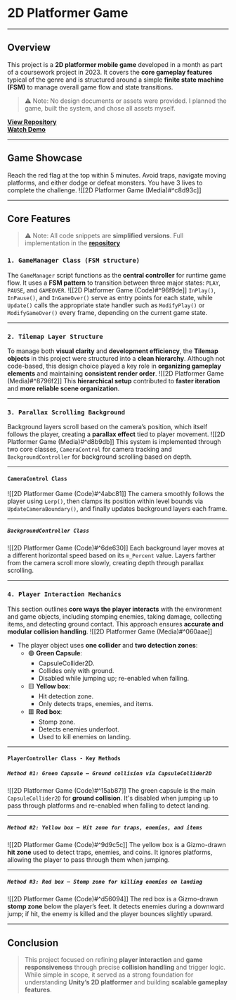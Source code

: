 # **2D Platformer Game**
---
## **Overview**
This project is a **2D platformer mobile game** developed in a month as part of a coursework project in 2023. It covers the **core gameplay features** typical of the genre and is structured around a simple **finite state machine (FSM)** to manage overall game flow and state transitions.

> ⚠️ Note: No design documents or assets were provided. I planned the game, built the system, and chose all assets myself.

[**View Repository**](https://github.com/Woo95/Unity_Mobile_Game_Woo)<br/>[**Watch Demo**](https://youtu.be/klfbza0nP0Q)

---
## **Game Showcase**
Reach the red flag at the top within 5 minutes. Avoid traps, navigate moving platforms, and either dodge or defeat monsters. You have 3 lives to complete the challenge.
![[2D Platformer Game (Media)#^c8d93c]]

---
## **Core Features**
> ⚠️ Note: All code snippets are **simplified versions**. Full implementation in the [**repository**](https://github.com/Woo95/Unity_Mobile_Game_Woo)
### `1. GameManager Class (FSM structure)`
The `GameManager` script functions as the **central controller** for runtime game flow. It uses a **FSM pattern** to transition between three major states: `PLAY`, `PAUSE`, and `GAMEOVER`.
![[2D Platformer Game (Code)#^96f9de]]
`InPlay()`, `InPause()`, and `InGameOver()` serve as entry points for each state, while `Update()` calls the appropriate state handler such as `ModifyPlay()` or `ModifyGameOver()` every frame, depending on the current game state.

---
### `2. Tilemap Layer Structure`
To manage both **visual clarity** and **development efficiency**, the **Tilemap objects** in this project were structured into a **clean hierarchy**. Although not code-based, this design choice played a key role in **organizing gameplay elements** and maintaining **consistent render order**.
![[2D Platformer Game (Media)#^8796f2]]
This **hierarchical setup** contributed to **faster iteration** and **more reliable scene organization**.

---
### `3. Parallax Scrolling Background`
Background layers scroll based on the camera’s position, which itself follows the player, creating a **parallax effect** tied to player movement.
![[2D Platformer Game (Media)#^d8b9db]]
This system is implemented through two core classes, `CameraControl` for camera tracking and `BackgroundController` for background scrolling based on depth.

---
#### `CameraControl Class`
![[2D Platformer Game (Code)#^4abc81]]
The camera smoothly follows the player using `Lerp()`, then clamps its position within level bounds via `UpdateCameraBoundary()`, and finally updates background layers each frame.

---
##### `BackgroundController Class`
![[2D Platformer Game (Code)#^6de630]]
Each background layer moves at a different horizontal speed based on its `m_Percent` value. Layers farther from the camera scroll more slowly, creating depth through parallax scrolling.

---
### `4. Player Interaction Mechanics`
This section outlines **core ways the player interacts** with the environment and game objects, including stomping enemies, taking damage, collecting items, and detecting ground contact. This approach ensures **accurate and modular collision handling**.
![[2D Platformer Game (Media)#^060aae]]

- The player object uses **one collider** and **two detection zones**:
	- 🟢 **Green Capsule**:
	    - CapsuleCollider2D.
	    - Collides only with ground.
	    - Disabled while jumping up; re-enabled when falling.
	- 🟨 **Yellow box**:
	    - Hit detection zone.
	    - Only detects traps, enemies, and items.
	- 🟥 **Red box**:
	    - Stomp zone.
	    - Detects enemies underfoot.
	    - Used to kill enemies on landing.

---
#### `PlayerController Class - Key Methods`

##### `Method #1: Green Capsule – Ground collision via CapsuleCollider2D`
![[2D Platformer Game (Code)#^15ab87]]
The green capsule is the main `CapsuleCollider2D` for **ground collision**. It's disabled when jumping up to pass through platforms and re-enabled when falling to detect landing.

---
##### `Method #2: Yellow box – Hit zone for traps, enemies, and items`
![[2D Platformer Game (Code)#^9d9c5c]]
The yellow box is a Gizmo-drawn **hit zone** used to detect traps, enemies, and coins. It ignores platforms, allowing the player to pass through them when jumping.

---
##### `Method #3: Red box – Stomp zone for killing enemies on landing`
![[2D Platformer Game (Code)#^d56094]]
The red box is a Gizmo-drawn **stomp zone** below the player’s feet. It detects enemies during a downward jump; if hit, the enemy is killed and the player bounces slightly upward.

---
## **Conclusion**
> This project focused on refining **player interaction** and **game responsiveness** through precise **collision handling** and trigger logic. While simple in scope, it served as a strong foundation for understanding **Unity’s 2D platformer** and building **scalable gameplay features**.